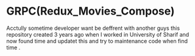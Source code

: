 # GRPC(Redux_Movies_Compose)
Acctully sometime developer want be deffrent with another guys  this repository  created 3 years ago when  I worked in University of Sharif  and now found time and updatet this and try to maintenance code when find time .
